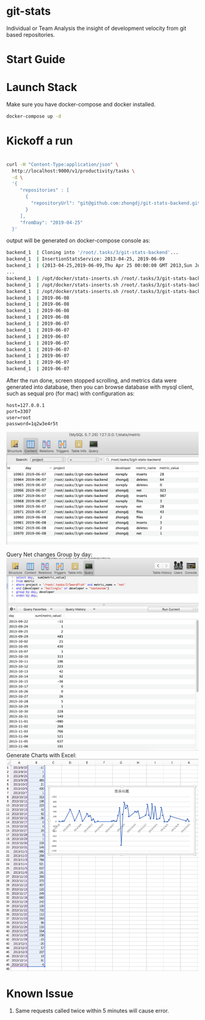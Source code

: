 # git-stats
Individual or Team Analysis the insight of development velocity from git based repositories.

# Start Guide

# Launch Stack
Make sure you have docker-compose and docker installed.

```bash
docker-compose up -d
```

# Kickoff a run
```bash

curl -H "Content-Type:application/json" \
  http://localhost:9000/v1/productivity/tasks \
  -d \
  '{ 
     "repositories" : [
       { 
         "repositoryUrl": "git@github.com:zhongdj/git-stats-backend.git" , "branch" : "master", "excludes" : []
       }
     ], 
     "fromDay": "2019-04-25" 
  }'
```

output will be generated on docker-compose console as: 
```bash
backend_1  | Cloning into '/root/.tasks/3/git-stats-backend'...
backend_1  | InsertionStatsService: 2013-04-25, 2019-06-09
backend_1  | (2013-04-25,2019-06-09,Thu Apr 25 00:00:00 GMT 2013,Sun Jun 09 00:00:00 GMT 2019,2236)
...
backend_1  | /opt/docker/stats-inserts.sh /root/.tasks/3/git-stats-backend 2019-06-07 2019-06-07
backend_1  | /opt/docker/stats-inserts.sh /root/.tasks/3/git-stats-backend 2019-06-08 2019-06-08
backend_1  | /opt/docker/stats-inserts.sh /root/.tasks/3/git-stats-backend 2019-06-09 2019-06-09
backend_1  | 2019-06-08
backend_1  | 2019-06-08
backend_1  | 2019-06-08
backend_1  | 2019-06-08
backend_1  | 2019-06-07
backend_1  | 2019-06-07
backend_1  | 2019-06-07
backend_1  | 2019-06-07
backend_1  | 2019-06-07
backend_1  | 2019-06-07
backend_1  | 2019-06-07
backend_1  | 2019-06-07

```

After the run done, screen stopped scrolling, and metrics data were generated into database, then 
you can browse database with mysql client, such as sequal pro (for mac) with configuration as:

```properties
host=127.0.0.1
port=3307
user=root
password=1q2w3e4r5t
```

![metrics-view](https://github.com/zhongdj/git-stats/blob/master/images/metrics.png)

Query Net changes Group by day:
![net-lines-changed](https://github.com/zhongdj/git-stats/blob/master/images/net.screenshot.png)
Generate Charts with Excel:
![net-lines-chart](https://github.com/zhongdj/git-stats/blob/master/images/net.chart.png)

# Known Issue

1. Same requests called twice within 5 minutes will cause error.

 
